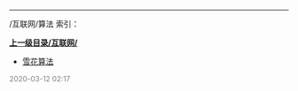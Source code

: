
----

/互联网/算法 索引：


**[上一级目录/互联网/](/互联网/)**

- [雪花算法](/互联网/算法/雪花算法)


<font size=2 color='grey'> 2020-03-12 02:17 </font>
